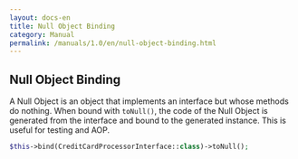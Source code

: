 ```yaml
---
layout: docs-en
title: Null Object Binding
category: Manual
permalink: /manuals/1.0/en/null-object-binding.html
---
```

## Null Object Binding

A Null Object is an object that implements an interface but whose methods do nothing.
When bound with `toNull()`, the code of the Null Object is generated from the interface and bound to the generated instance.
This is useful for testing and AOP.

```php
$this->bind(CreditCardProcessorInterface::class)->toNull();
```
